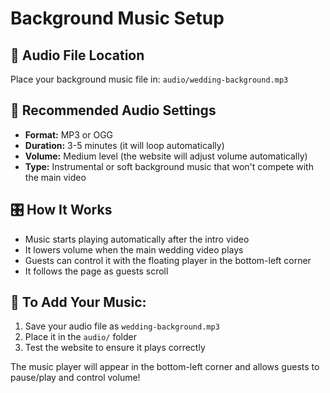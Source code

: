 # Background Music Setup

## 📁 Audio File Location
Place your background music file in: `audio/wedding-background.mp3`

## 🎵 Recommended Audio Settings
- **Format:** MP3 or OGG
- **Duration:** 3-5 minutes (it will loop automatically)
- **Volume:** Medium level (the website will adjust volume automatically)
- **Type:** Instrumental or soft background music that won't compete with the main video

## 🎛️ How It Works
- Music starts playing automatically after the intro video
- It lowers volume when the main wedding video plays
- Guests can control it with the floating player in the bottom-left corner
- It follows the page as guests scroll

## 📝 To Add Your Music:
1. Save your audio file as `wedding-background.mp3`
2. Place it in the `audio/` folder
3. Test the website to ensure it plays correctly

The music player will appear in the bottom-left corner and allows guests to pause/play and control volume!
